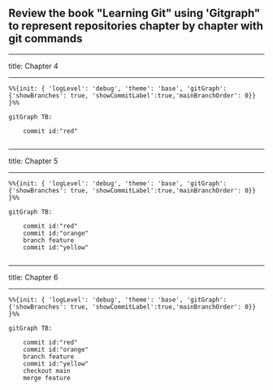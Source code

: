 <!--markdownlint-disable MD041-->
## Review the book "Learning Git" using 'Gitgraph" to represent repositories chapter by chapter with git commands

---

title: Chapter 4

---

```mermaid
%%{init: { 'logLevel': 'debug', 'theme': 'base', 'gitGraph': {'showBranches': true, 'showCommitLabel':true,'mainBranchOrder': 0}} }%%

gitGraph TB:

    commit id:"red"
   
```

---

title: Chapter 5

---

```mermaid
%%{init: { 'logLevel': 'debug', 'theme': 'base', 'gitGraph': {'showBranches': true, 'showCommitLabel':true,'mainBranchOrder': 0}} }%%

gitGraph TB:

    commit id:"red"
    commit id:"orange"
    branch feature
    commit id:"yellow"
    

```

---

title: Chapter 6

---

```mermaid
%%{init: { 'logLevel': 'debug', 'theme': 'base', 'gitGraph': {'showBranches': true, 'showCommitLabel':true,'mainBranchOrder': 0}} }%%

gitGraph TB:

    commit id:"red"
    commit id:"orange"
    branch feature
    commit id:"yellow"
    checkout main
    merge feature



```
